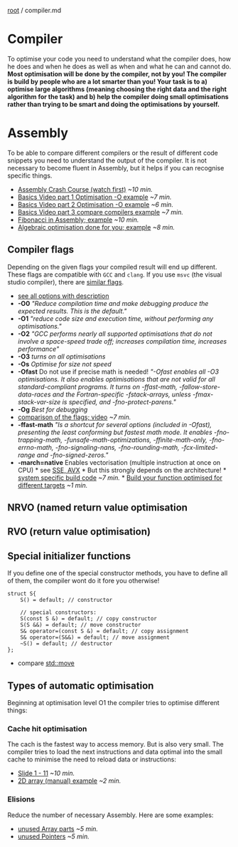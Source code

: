 [root](../README.md) / compiler.md
# Compiler
To optimise your code you need to understand what the compiler does, how he does and when he does as well as when and what he can and cannot do.
**Most optimisation will be done by the compiler, not by you! The compiler is build by people who are a lot smarter than you! Your task is to a) optimise large algorithms (meaning choosing the right data and the right algorithm for the task) and b) help the compiler doing small optimisations rather than trying to be smart and doing the optimisations by yourself.**

# Assembly
To be able to compare different compilers or the result of different code snippets you need to understand the output of the compiler. It is not necessary to become fluent in Assembly, but it helps if you can recognise specific things.

- [Assembly Crash Course (watch first)](https://www.youtube-nocookie.com/embed/75gBFiFtAb8?rel=0&start=32) *~10 min.*
- [Basics Video part 1 Optimisation -O example](https://www.youtube-nocookie.com/embed/my39Gpt6bvY?rel=0) *~7 min.*
- [Basics Video part 2 Optimisation -O example](https://www.youtube-nocookie.com/embed/R3HZJ1h2BVY?rel=0) *~6 min.*
- [Basics Video part 3 compare compilers example](https://www.youtube-nocookie.com/embed/KpH6ypYfoNs?rel=0) *~7 min.*
- [Fibonacci in Assembly; example](https://www.youtube-nocookie.com/embed/yOyaJXpAYZQ?rel=0) *~10 min.*
- [Algebraic optimisation done for you; example](https://www.youtube-nocookie.com/embed/yRKRqzekLU4?rel=0) *~8 min.*

## Compiler flags
Depending on the given flags your compiled result will end up different.
These flags are compatible with `GCC` and `clang`. If you use `msvc` (the visual studio compiler), there are [similar flags](https://docs.microsoft.com/de-de/cpp/build/reference/compiler-options-listed-by-category?view=msvc-160).

- [see all options with description](https://gcc.gnu.org/onlinedocs/gcc/Optimize-Options.html)
- **-O0** *"Reduce compilation time and make debugging produce the expected results. This is the default."*
- **-O1** *"reduce code size and execution time, without performing any optimisations."* 
- **-O2** *"GCC performs nearly all supported optimisations that do not involve a space-speed trade off; increases compilation time, increases performance"*
- **-O3** *turns on all optimisations*
- **-Os** *Optimise for size not speed*
- **-Ofast** Do not use if precise math is needed! *"-Ofast enables all -O3 optimisations. It also enables optimisations that are not valid for all standard-compliant programs. It turns on -ffast-math, -fallow-store-data-races and the Fortran-specific -fstack-arrays, unless -fmax-stack-var-size is specified, and -fno-protect-parens."*
- **-Og** *Best for debugging*
- [comparison of the flags; video](https://www.youtube-nocookie.com/embed/THE14sSDT6A?rel=0&start=227) *~7 min.*
- **-ffast-math** *"Is a shortcut for several options (included in -Ofast), presenting the least conforming but fastest math mode. It enables -fno-trapping-math, -funsafe-math-optimizations, -ffinite-math-only, -fno-errno-math, -fno-signaling-nans, -fno-rounding-math, -fcx-limited-range and -fno-signed-zeros."*
- **-march=native** Enables vectorisation (multiple instruction at once on CPU)
      * see [SSE, AVX](../intrinsicFunctions/intrinsicFunctions.md#avx)
      * But this strongly depends on the architecture!
      * [system specific build code](https://www.youtube-nocookie.com/embed/_4D1y_KyEzA?rel=0) *~7 min.*
      * [Build your function optimised for different targets](https://godbolt.org/z/voKZhf) *~1 min.*

## NRVO (named return value optimisation

## RVO (return value optimisation)

## Special initializer functions
If you define one of the special constructor methods, you have to define all of them, the compiler wont do it fore you otherwise!
```c_cpp
struct S{
    S() = default; // constructor
    
    // special constructors:
    S(const S &) = default; // copy constructor
    S(S &&) = default; // move constructor
    S& operator=(const S &) = default; // copy assignment
    S& operator=(S&&) = default; // move assignment
    ~S() = default; // destructor
};
```
- compare [std::move](../basics/std.md#stdmove)


## Types of automatic optimisation
Beginning at optimisation level O1 the compiler tries to optimise different things:

### Cache hit optimisation
The cach is the fastest way to access memory. But is also very small. The compiler tries to load the next instructions and data optimal into the small cache to minimise the need to reload data or instructions:

- [Slide 1 - 11](http://www.math.utk.edu/~msaum/papers/FPOPT2.pdf) *~10 min.*
- [2D array (manual) example](http://www-h.eng.cam.ac.uk/help/tpl/languages/C++/fasterC++.html#Cachefriendliness) *~2 min.*

### Elisions
Reduce the number of necessary Assembly. Here are some examples:

* [unused Array parts](https://www.youtube-nocookie.com/embed/5e3m2cppQ6M?rel=0) *~5 min.*
* [unused Pointers](https://www.youtube-nocookie.com/embed/FWD1msG8YU4?rel=0) *~5 min.*

